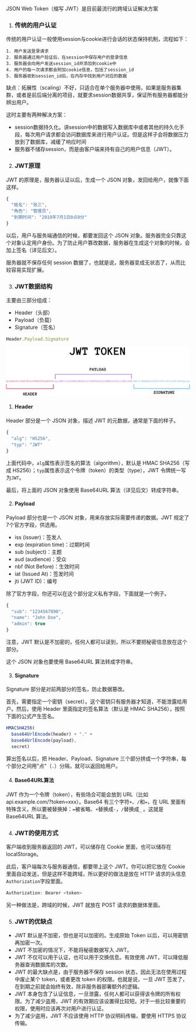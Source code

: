 JSON Web Token（缩写 JWT）是目前最流行的跨域认证解决方案

1. ### 传统的用户认证

传统的用户认证一般使用session与cookie进行会话的状态保持机制，流程如下：

```
1. 用户发送登录请求
2. 服务器通过用户验证后，在session中保存用户的登录信息
3. 服务器会向用户发送session_id并添加到cookie中
4. 用户的每一次请求都会附加cookie信息，包括了session_id
5. 服务器收到session_id后，在内存中找到用户对应的数据
```

缺点：拓展性（scaling）不好，只适合在单个服务器中使用，如果是服务器集群，或者是前后端分离的项目，就要求session数据共享，保证所有服务器都能分辨出用户。

这时主要有两种解决方案：

- session数据持久化。讲session中的数据写入数据库中或者其他的持久化手段，每次用户请求都会访问数据库来进行用户认证。但是这样子会将数据压力放到了数据库，减缓了响应时间
- 服务器不储存session，而是由客户端来持有自己的用户信息（JWT）。

2. ### JWT原理

JWT 的原理是，服务器认证以后，生成一个 JSON 对象，发回给用户，就像下面这样。

 ```javascript
 {
   "姓名": "张三",
   "角色": "管理员",
   "到期时间": "2018年7月1日0点0分"
 }
 ```

以后，用户与服务端通信的时候，都要发回这个 JSON 对象。服务器完全只靠这个对象认定用户身份。为了防止用户篡改数据，服务器在生成这个对象的时候，会加上签名（详见后文）。

服务器就不保存任何 session 数据了，也就是说，服务器变成无状态了，从而比较容易实现扩展。

3. ### JWT数据结构

主要由三部分组成：

- Header（头部）
- Payload（负载）
- Signature（签名）

```javascript
Header.Payload.Signature
```

![img](../images/bg2018072303.jpg)

1. #### Header

Header 部分是一个 JSON 对象，描述 JWT 的元数据，通常是下面的样子。

```javascript
{
  "alg": "HS256",
  "typ": "JWT"
}
```

上面代码中，`alg`属性表示签名的算法（algorithm），默认是 HMAC SHA256（写成 HS256）；`typ`属性表示这个令牌（token）的类型（type），JWT 令牌统一写为`JWT`。

最后，将上面的 JSON 对象使用 Base64URL 算法（详见后文）转成字符串。

2. #### Payload

Payload 部分也是一个 JSON 对象，用来存放实际需要传递的数据。JWT 规定了7个官方字段，供选用。

- iss (issuer)：签发人
- exp (expiration time)：过期时间
- sub (subject)：主题
- aud (audience)：受众
- nbf (Not Before)：生效时间
- iat (Issued At)：签发时间
- jti (JWT ID)：编号

除了官方字段，你还可以在这个部分定义私有字段，下面就是一个例子。

```javascript
{
  "sub": "1234567890",
  "name": "John Doe",
  "admin": true
}
```

注意，JWT 默认是不加密的，任何人都可以读到，所以不要把秘密信息放在这个部分。

这个 JSON 对象也要使用 Base64URL 算法转成字符串。

3. #### Signature

Signature 部分是对前两部分的签名，防止数据篡改。

首先，需要指定一个密钥（secret）。这个密钥只有服务器才知道，不能泄露给用户。然后，使用 Header 里面指定的签名算法（默认是 HMAC SHA256），按照下面的公式产生签名。

```javascript
HMACSHA256(
  base64UrlEncode(header) + "." +
  base64UrlEncode(payload),
  secret)
```

算出签名以后，把 Header、Payload、Signature 三个部分拼成一个字符串，每个部分之间用"点"（`.`）分隔，就可以返回给用户。

4. #### Base64URL算法

JWT 作为一个令牌（token），有些场合可能会放到 URL（比如 api.example.com/?token=xxx）。Base64 有三个字符`+`、`/`和`=`，在 URL 里面有特殊含义，所以要被替换掉：`=`被省略、`+`替换成`-`，`/`替换成`_` 。这就是 Base64URL 算法。

4. ### JWT的使用方式

客户端收到服务器返回的 JWT，可以储存在 Cookie 里面，也可以储存在 localStorage。

此后，客户端每次与服务器通信，都要带上这个 JWT。你可以把它放在 Cookie 里面自动发送，但是这样不能跨域，所以更好的做法是放在 HTTP 请求的头信息`Authorization`字段里面。

```javascript
Authorization: Bearer <token>
```

另一种做法是，跨域的时候，JWT 就放在 POST 请求的数据体里面。

5. ### JWT的优缺点

- JWT 默认是不加密，但也是可以加密的。生成原始 Token 以后，可以用密钥再加密一次。
- JWT 不加密的情况下，不能将秘密数据写入 JWT。
- JWT 不仅可以用于认证，也可以用于交换信息。有效使用 JWT，可以降低服务器查询数据库的次数。
- JWT 的最大缺点是，由于服务器不保存 session 状态，因此无法在使用过程中废止某个 token，或者更改 token 的权限。也就是说，一旦 JWT 签发了，在到期之前就会始终有效，除非服务器部署额外的逻辑。
- JWT 本身包含了认证信息，一旦泄露，任何人都可以获得该令牌的所有权限。为了减少盗用，JWT 的有效期应该设置得比较短。对于一些比较重要的权限，使用时应该再次对用户进行认证。
- 为了减少盗用，JWT 不应该使用 HTTP 协议明码传输，要使用 HTTPS 协议传输。
